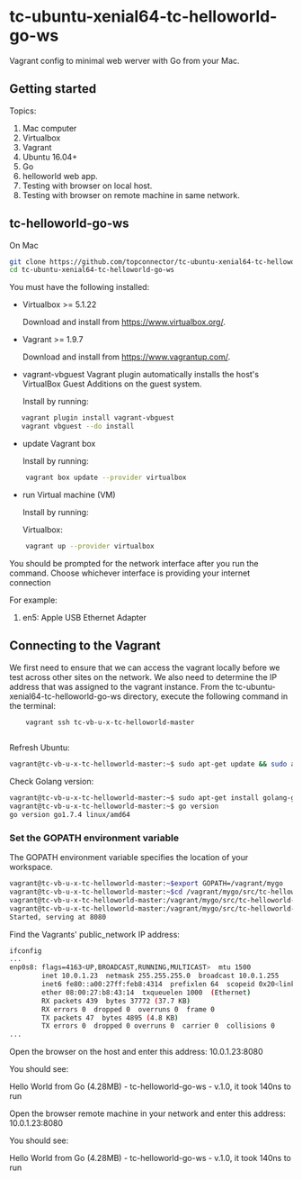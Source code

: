 # tc-ubuntu-xenial64-tc-helloworld-go-ws

Vagrant config to minimal web werver with Go from your Mac.

## Getting started

Topics:

1. Mac computer
1. Virtualbox 
1. Vagrant
1. Ubuntu 16.04+
1. Go
1. helloworld web app.
1. Testing with browser on local host.
1. Testing with browser on remote machine in same network.


## tc-helloworld-go-ws

On Mac

```bash
git clone https://github.com/topconnector/tc-ubuntu-xenial64-tc-helloworld-go-ws.git 
cd tc-ubuntu-xenial64-tc-helloworld-go-ws
```

You must have the following installed:

* Virtualbox >= 5.1.22

  Download and install from https://www.virtualbox.org/.
    
* Vagrant >= 1.9.7

  Download and install from https://www.vagrantup.com/.
  
* vagrant-vbguest Vagrant plugin
  automatically installs the host's VirtualBox Guest Additions on the guest system.

  Install by running: 

```bash
   vagrant plugin install vagrant-vbguest
   vagrant vbguest --do install
```

 
* update Vagrant box

  Install by running: 
    
```bash
    vagrant box update --provider virtualbox
```
   
* run Virtual machine (VM)

  Install by running: 
  
  Virtualbox:
  
```bash
    vagrant up --provider virtualbox
```

You should be prompted for the network interface after you run the command. 
Choose whichever interface is providing your internet connection

For example:

1) en5: Apple USB Ethernet Adapter

## Connecting to the Vagrant

We first need to ensure that we can access the vagrant locally before we test across other sites on the network. We also need to determine the IP address that was assigned to the vagrant instance. From the tc-ubuntu-xenial64-tc-helloworld-go-ws directory, execute the following command in the terminal:

```bash
    vagrant ssh tc-vb-u-x-tc-helloworld-master
    
```

Refresh Ubuntu:

```bash
vagrant@tc-vb-u-x-tc-helloworld-master:~$ sudo apt-get update && sudo apt-get dist-upgrade
```

Check Golang version:

```bash
vagrant@tc-vb-u-x-tc-helloworld-master:~$ sudo apt-get install golang-go
vagrant@tc-vb-u-x-tc-helloworld-master:~$ go version
go version go1.7.4 linux/amd64
```

### Set the GOPATH environment variable

The GOPATH environment variable specifies the location of your workspace. 

```bash
vagrant@tc-vb-u-x-tc-helloworld-master:~$export GOPATH=/vagrant/mygo
vagrant@tc-vb-u-x-tc-helloworld-master:~$cd /vagrant/mygo/src/tc-helloworld-go-ws
vagrant@tc-vb-u-x-tc-helloworld-master:/vagrant/mygo/src/tc-helloworld-go-ws$ CGO_ENABLED=0 go build -a -tags netgo -ldflags '-w' .
vagrant@tc-vb-u-x-tc-helloworld-master:/vagrant/mygo/src/tc-helloworld-go-ws$ ./tc-helloworld-go-ws
Started, serving at 8080

```

Find the Vagrants' public_network IP address:

```bash
ifconfig
...
enp0s8: flags=4163<UP,BROADCAST,RUNNING,MULTICAST>  mtu 1500
        inet 10.0.1.23  netmask 255.255.255.0  broadcast 10.0.1.255
        inet6 fe80::a00:27ff:feb8:4314  prefixlen 64  scopeid 0x20<link>
        ether 08:00:27:b8:43:14  txqueuelen 1000  (Ethernet)
        RX packets 439  bytes 37772 (37.7 KB)
        RX errors 0  dropped 0  overruns 0  frame 0
        TX packets 47  bytes 4895 (4.8 KB)
        TX errors 0  dropped 0 overruns 0  carrier 0  collisions 0
...
```

Open the browser on the host and enter this address: 10.0.1.23:8080

You should see:

Hello World from Go (4.28MB) - tc-helloworld-go-ws - v.1.0, it took 140ns to run

Open the browser remote machine in your network and enter this address: 10.0.1.23:8080

You should see:

Hello World from Go (4.28MB) - tc-helloworld-go-ws - v.1.0, it took 140ns to run

